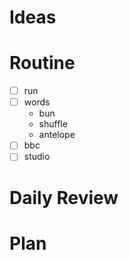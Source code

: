 # Ideas
# Routine
- [ ] run
- [ ] words
	- bun
	- shuffle
	- antelope
- [ ] bbc
- [ ] studio
# Daily Review

# Plan
